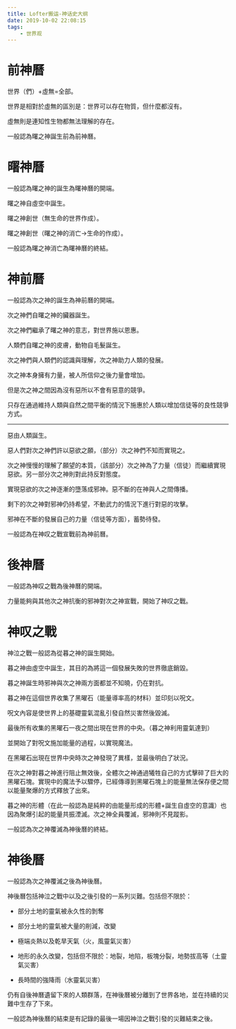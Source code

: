 ```yaml
---
title: Lofter搬运-神话史大纲
date: 2019-10-02 22:08:15
tags:
    - 世界观
---
```

# 前神曆

世界（們）+虛無=全部。

世界是相對於虛無的區別是：世界可以存在物質，但什麼都沒有。

虛無則是連知性生物都無法理解的存在。

一般認為曙之神誕生前為前神曆。
<!-- more -->
# 曙神曆

一般認為曙之神的誕生為曙神曆的開端。

曙之神自虛空中誕生。

曙之神創世（無生命的世界作成）。

曙之神創世（曙之神的消亡→生命的作成）。

一般認為曙之神消亡為曙神曆的終結。

# 神前曆

一般認為次之神的誕生為神前曆的開端。

次之神們自曙之神的臟器誕生。

次之神們繼承了曙之神的意志，對世界施以恩惠。

人類們自曙之神的皮膚，動物自毛髮誕生。

次之神們與人類們的認識與理解，次之神助力人類的發展。

次之神本身擁有力量，被人所信仰之後力量會增加。

但是次之神之間因為沒有惡所以不會有惡意的競爭。

只存在通過維持人類與自然之間平衡的情況下施惠於人類以增加信徒等的良性競爭方式。

---

惡由人類誕生。

惡人們對次之神們許以惡欲之願，（部分）次之神們不知而實現之。

次之神慢慢的理解了願望的本質，（該部分）次之神為了力量（信徒）而繼續實現惡欲。另一部分次之神則對此持反對態度。

實現惡欲的次之神逐漸的墮落成邪神。惡不斷的在神與人之間傳播。

剩下的次之神對邪神仍持希望，不動武力的情況下進行對惡的攻擊。

邪神在不斷的發展自己的力量（信徒等方面），蓄勢待發。

一般認為在神叹之戰宣戰前為神前曆。

# 後神曆

一般認為神叹之戰為後神曆的開端。

力量能夠與其他次之神抗衡的邪神對次之神宣戰，開始了神叹之戰。

# 神叹之戰

神泣之戰一般認為從暮之神的誕生開始。

暮之神由虛空中誕生，其目的為將這一個發展失敗的世界徹底銷毀。

暮之神誕生時邪神與次之神兩方面都並不知曉，仍在對抗。

暮之神在這個世界收集了黑曜石（能量導率高的材料）並印刻以呪文。

呪文內容是使世界上的基礎靈氣混亂引發自然災害然後毀滅。

最後所有收集的黑曜石一夜之間出現在世界的中央。（暮之神利用靈氣達到）

並開始了對呪文施加能量的過程，以實現魔法。

在黑曜石出現在世界中央時次之神發現了異樣，並最後明白了狀況。

在次之神對暮之神進行阻止無效後，全體次之神通過犧牲自己的方式擊碎了巨大的黑曜石塊。實現中的魔法予以驟停，已經傳導到黑曜石塊上的能量無法保存便之間以能量聚爆的方式釋放了出來。

暮之神的形體（在此一般認為是純粹的由能量形成的形體+誕生自虛空的意識）也因為聚爆引起的能量共振湮滅。次之神全員覆滅，邪神則不見蹤影。

一般認為次之神覆滅為神後曆的終結。

# 神後曆

一般認為次之神覆滅之後為神後曆。

神後曆包括神泣之戰中以及之後引發的一系列災難。包括但不限於：

- 部分土地的靈氣被永久性的剝奪

- 部分土地的靈氣被大量的削減，改變

- 極端炎熱以及乾旱天氣（火，風靈氣災害）

- 地形的永久改變，包括但不限於：地裂，地陷，板塊分裂，地勢拔高等（土靈氣災害）

- 長時間的強降雨（水靈氣災害）

仍有自後神曆遺留下來的人類群落，在神後曆被分離到了世界各地，並在持續的災難中生存了下來。

一般認為神後曆的結束是有記錄的最後一場因神泣之戰引發的災難結束之後。